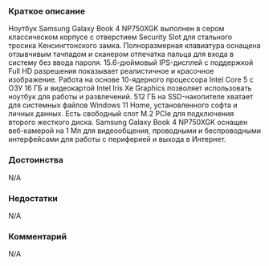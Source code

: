 ### **Краткое описание**
Ноутбук Samsung Galaxy Book 4 NP750XGK выполнен в сером классическом корпусе с отверстием Security Slot для стального тросика Кенсингтонского замка. Полноразмерная клавиатура оснащена отзывчивым тачпадом и сканером отпечатка пальца для входа в систему без ввода пароля. 15.6-дюймовый IPS-дисплей с поддержкой Full HD разрешения показывает реалистичное и красочное изображение.  Работа на основе 10-ядерного процессора Intel Core 5 с ОЗУ 16 ГБ и видеокартой Intel Iris Xe Graphics позволяет использовать ноутбук для работы и развлечений. 512 ГБ на SSD-накопителе хватает для системных файлов Windows 11 Home, установленного софта и личных данных. Есть свободный слот M.2 PCIe для подключения второго жесткого диска. Samsung Galaxy Book 4 NP750XGK оснащен веб-камерой на 1 Мп для видеообщения, проводными и беспроводными интерфейсами для работы с периферией и выхода в Интернет.

### **Достоинства**
N/A

### **Недостатки**
N/A

### **Комментарий**
N/A
